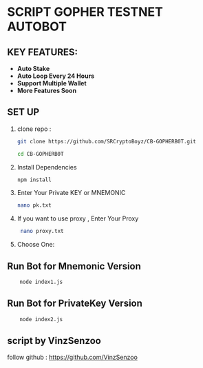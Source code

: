 # SCRIPT GOPHER TESTNET AUTOBOT

## KEY FEATURES:
- **Auto Stake** 
- **Auto Loop Every 24 Hours**
- **Support Multiple Wallet**
- **More Features Soon** 

## SET UP 
1. clone repo : 

	```bash
	git clone https://github.com/SRCryptoBoyz/CB-GOPHERB0T.git
	```

	```bash
	cd CB-GOPHERB0T
	```


2. Install Dependencies
	```bash
	npm install
	```


3. Enter Your Private KEY  or MNEMONIC
	```bash
	nano pk.txt
	```


4. If you want to use proxy , Enter Your Proxy
   ```bash
	nano proxy.txt
	```

5. Choose One: 
## Run Bot for Mnemonic Version
```bash
	node index1.js
```


## Run Bot for PrivateKey Version
```bash
	node index2.js
```


## script by VinzSenzoo
follow github : 
https://github.com/VinzSenzoo
